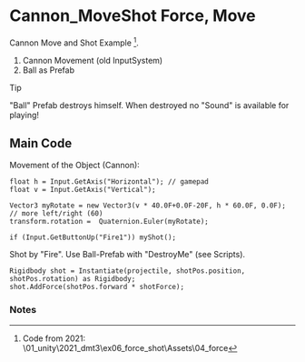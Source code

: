 # Cannon_MoveShot Force, Move 
Cannon Move and Shot Example [^1].

1. Cannon Movement (old InputSystem)
1. Ball as Prefab

> [!TIP]
> "Ball" Prefab destroys himself.
> When destroyed no "Sound" is available for playing!
   
## Main Code

Movement of the Object (Cannon):

```
float h = Input.GetAxis("Horizontal"); // gamepad 
float v = Input.GetAxis("Vertical");

Vector3 myRotate = new Vector3(v * 40.0F+0.0F-20F, h * 60.0F, 0.0F); // more left/right (60)
transform.rotation =  Quaternion.Euler(myRotate); 

if (Input.GetButtonUp("Fire1")) myShot();
```

Shot by "Fire". Use Ball-Prefab with "DestroyMe" (see Scripts).

```
Rigidbody shot = Instantiate(projectile, shotPos.position, shotPos.rotation) as Rigidbody; 
shot.AddForce(shotPos.forward * shotForce);
```

### Notes

[^1]: Code from 2021: \01_unity\2021_dmt3\ex06_force_shot\Assets\04_force
